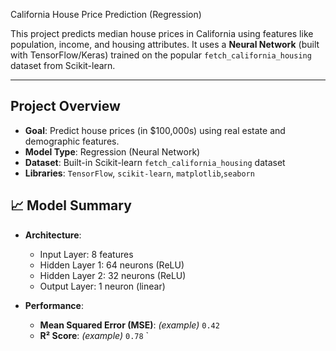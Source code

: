 California House Price Prediction (Regression)

This project predicts median house prices in California using features like population, income, and housing attributes. It uses a **Neural Network** (built with TensorFlow/Keras) trained on the popular `fetch_california_housing` dataset from Scikit-learn.

---

## Project Overview

- **Goal**: Predict house prices (in $100,000s) using real estate and demographic features.
- **Model Type**: Regression (Neural Network)
- **Dataset**: Built-in Scikit-learn `fetch_california_housing` dataset
- **Libraries**: `TensorFlow`, `scikit-learn`, `matplotlib`,`seaborn`

 
 ## 📈 Model Summary

- **Architecture**:
  - Input Layer: 8 features
  - Hidden Layer 1: 64 neurons (ReLU)
  - Hidden Layer 2: 32 neurons (ReLU)
  - Output Layer: 1 neuron (linear)

- **Performance**:
  - **Mean Squared Error (MSE)**: _(example)_ `0.42`
  - **R² Score**: _(example)_ `0.78`
`
